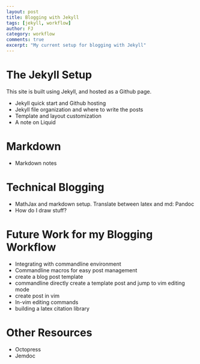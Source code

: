 ```yaml
---
layout: post
title: Blogging with Jekyll
tags: [jekyll, workflow]
author: FJ
category: workflow
comments: true
excerpt: "My current setup for blogging with Jekyll"
---
```



# The Jekyll Setup
This site is built using Jekyll, and hosted as a Github page.
- Jekyll quick start and Github hosting
- Jekyll file organization and where to write the posts
- Template and layout customization
- A note on Liquid

# Markdown
- Markdown notes

# Technical Blogging
- MathJax and markdown setup. Translate between latex and md: Pandoc
- How do I draw stuff?

# Future Work for my Blogging Workflow
- Integrating with commandline environment
- Commandline macros for easy post management
- create a blog post template
- commandline directly create a template post and jump to vim editing mode
- create post in vim
- In-vim editing commands
- building a latex citation library

# Other Resources
- Octopress
- Jemdoc

